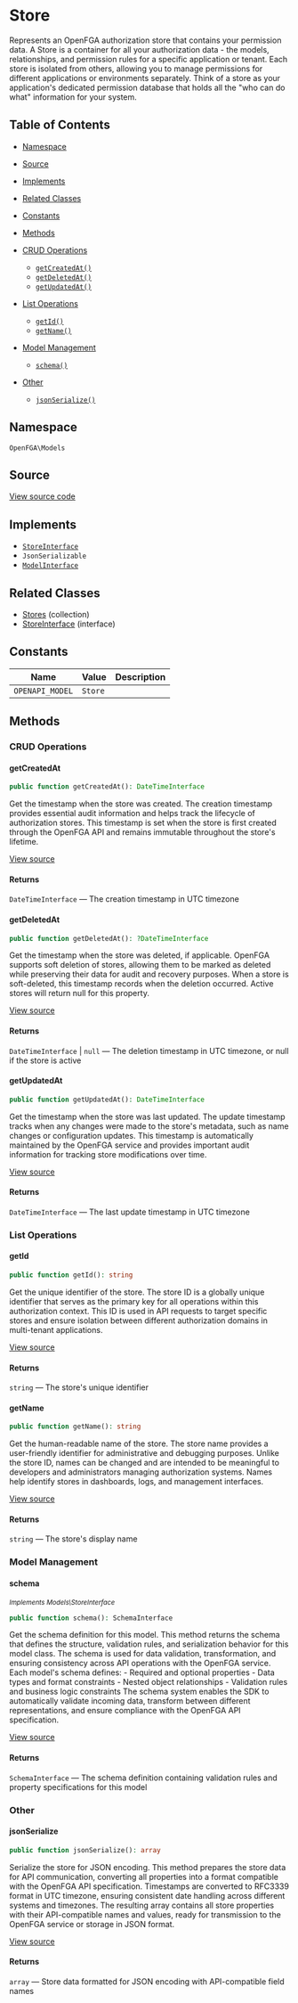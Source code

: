 # Store

Represents an OpenFGA authorization store that contains your permission data. A Store is a container for all your authorization data - the models, relationships, and permission rules for a specific application or tenant. Each store is isolated from others, allowing you to manage permissions for different applications or environments separately. Think of a store as your application&#039;s dedicated permission database that holds all the &quot;who can do what&quot; information for your system.

## Table of Contents

* [Namespace](#namespace)
* [Source](#source)
* [Implements](#implements)
* [Related Classes](#related-classes)
* [Constants](#constants)
* [Methods](#methods)

* [CRUD Operations](#crud-operations)
    * [`getCreatedAt()`](#getcreatedat)
    * [`getDeletedAt()`](#getdeletedat)
    * [`getUpdatedAt()`](#getupdatedat)
* [List Operations](#list-operations)
    * [`getId()`](#getid)
    * [`getName()`](#getname)
* [Model Management](#model-management)
    * [`schema()`](#schema)
* [Other](#other)
    * [`jsonSerialize()`](#jsonserialize)

## Namespace

`OpenFGA\Models`

## Source

[View source code](https://github.com/evansims/openfga-php/blob/main/src/Models/Store.php)

## Implements

* [`StoreInterface`](StoreInterface.md)
* `JsonSerializable`
* [`ModelInterface`](ModelInterface.md)

## Related Classes

* [Stores](Models/Collections/Stores.md) (collection)
* [StoreInterface](Models/StoreInterface.md) (interface)

## Constants

| Name            | Value   | Description |
| --------------- | ------- | ----------- |
| `OPENAPI_MODEL` | `Store` |             |

## Methods

### CRUD Operations

#### getCreatedAt

```php
public function getCreatedAt(): DateTimeInterface

```

Get the timestamp when the store was created. The creation timestamp provides essential audit information and helps track the lifecycle of authorization stores. This timestamp is set when the store is first created through the OpenFGA API and remains immutable throughout the store&#039;s lifetime.

[View source](https://github.com/evansims/openfga-php/blob/main/src/Models/Store.php#L68)

#### Returns

`DateTimeInterface` — The creation timestamp in UTC timezone

#### getDeletedAt

```php
public function getDeletedAt(): ?DateTimeInterface

```

Get the timestamp when the store was deleted, if applicable. OpenFGA supports soft deletion of stores, allowing them to be marked as deleted while preserving their data for audit and recovery purposes. When a store is soft-deleted, this timestamp records when the deletion occurred. Active stores will return null for this property.

[View source](https://github.com/evansims/openfga-php/blob/main/src/Models/Store.php#L77)

#### Returns

`DateTimeInterface` &#124; `null` — The deletion timestamp in UTC timezone, or null if the store is active

#### getUpdatedAt

```php
public function getUpdatedAt(): DateTimeInterface

```

Get the timestamp when the store was last updated. The update timestamp tracks when any changes were made to the store&#039;s metadata, such as name changes or configuration updates. This timestamp is automatically maintained by the OpenFGA service and provides important audit information for tracking store modifications over time.

[View source](https://github.com/evansims/openfga-php/blob/main/src/Models/Store.php#L104)

#### Returns

`DateTimeInterface` — The last update timestamp in UTC timezone

### List Operations

#### getId

```php
public function getId(): string

```

Get the unique identifier of the store. The store ID is a globally unique identifier that serves as the primary key for all operations within this authorization context. This ID is used in API requests to target specific stores and ensure isolation between different authorization domains in multi-tenant applications.

[View source](https://github.com/evansims/openfga-php/blob/main/src/Models/Store.php#L86)

#### Returns

`string` — The store&#039;s unique identifier

#### getName

```php
public function getName(): string

```

Get the human-readable name of the store. The store name provides a user-friendly identifier for administrative and debugging purposes. Unlike the store ID, names can be changed and are intended to be meaningful to developers and administrators managing authorization systems. Names help identify stores in dashboards, logs, and management interfaces.

[View source](https://github.com/evansims/openfga-php/blob/main/src/Models/Store.php#L95)

#### Returns

`string` — The store&#039;s display name

### Model Management

#### schema

*<small>Implements Models\StoreInterface</small>*

```php
public function schema(): SchemaInterface

```

Get the schema definition for this model. This method returns the schema that defines the structure, validation rules, and serialization behavior for this model class. The schema is used for data validation, transformation, and ensuring consistency across API operations with the OpenFGA service. Each model&#039;s schema defines: - Required and optional properties - Data types and format constraints - Nested object relationships - Validation rules and business logic constraints The schema system enables the SDK to automatically validate incoming data, transform between different representations, and ensure compliance with the OpenFGA API specification.

[View source](https://github.com/evansims/openfga-php/blob/main/src/Models/ModelInterface.php#L52)

#### Returns

`SchemaInterface` — The schema definition containing validation rules and property specifications for this model

### Other

#### jsonSerialize

```php
public function jsonSerialize(): array

```

Serialize the store for JSON encoding. This method prepares the store data for API communication, converting all properties into a format compatible with the OpenFGA API specification. Timestamps are converted to RFC3339 format in UTC timezone, ensuring consistent date handling across different systems and timezones. The resulting array contains all store properties with their API-compatible names and values, ready for transmission to the OpenFGA service or storage in JSON format.

[View source](https://github.com/evansims/openfga-php/blob/main/src/Models/Store.php#L113)

#### Returns

`array` — Store data formatted for JSON encoding with API-compatible field names
